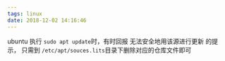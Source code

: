 ```yaml
---
tags: linux
date: 2018-12-02 14:16:46
---
```


ubuntu 执行 `sudo apt update`时，有时回报 无法安全地用该源进行更新 的提示，
只需到 `/etc/apt/souces.lits`目录下删除对应的仓库文件即可
